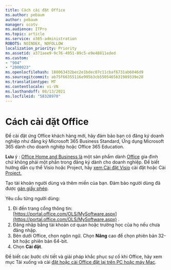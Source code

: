```yaml
---
title: Cách cài đặt Office
ms.author: pebaum
author: pebaum
manager: scotv
ms.audience: ITPro
ms.topic: article
ms.service: o365-administration
ROBOTS: NOINDEX, NOFOLLOW
localization_priority: Priority
ms.assetid: a371aee9-9c76-4951-89c5-e9e48811eded
ms.custom:
- "904"
- "2000023"
ms.openlocfilehash: 188063432bec2e1bdec07c11cbaf6731ab6046d9
ms.sourcegitcommit: ab75f66355116e995b3cb5505465b31989339e28
ms.translationtype: MT
ms.contentlocale: vi-VN
ms.lasthandoff: 08/13/2021
ms.locfileid: "58328970"
---
```

# <a name="how-to-install-office"></a>Cách cài đặt Office

Để cài đặt ứng Office khách hàng mới, hãy đảm bảo bạn có đăng ký doanh nghiệp như đăng ký Microsoft 365 Business Standard, Ứng dụng Microsoft 365 dành cho doanh nghiệp hoặc Office 365 Education.
  
**Lưu** ý : [Office Home and Business là](https://support.microsoft.com/office/28cbc8cf-1332-4f04-9123-9b660abb629e?wt.mc_id=Alchemy_ClientDIA) một sản phẩm dành [Office](https://support.microsoft.com/office/28cbc8cf-1332-4f04-9123-9b660abb629e?wt.mc_id=alchemy_clientdia) gia đình chứ không phải một phần trong đăng ký dành cho doanh nghiệp. Để biết hướng dẫn cụ thể Visio hoặc Project, hãy [xem Cài đặt Visio](https://support.microsoft.com/office/f98f21e3-aa02-4827-9167-ddab5b025710?wt.mc_id=Alchemy_ClientDIA) cài đặt hoặc Cài [Project.](https://support.microsoft.com/office/7059249b-d9fe-4d61-ab96-5c5bf435f281?wt.mc_id=Alchemy_ClientDIA)

Tạo tài khoản người dùng và thêm miền của bạn. Đảm bảo người dùng đã được [gán giấy phép](https://docs.microsoft.com/microsoft-365/admin/add-users/add-users).

Yêu cầu từng người dùng:

1. Đi đến trang cổng thông tin: [https://portal.office.com/OLS/MySoftware.aspx](https://portal.office.com/OLS/MySoftware.aspx) .
2. Đăng nhập bằng tài khoản cơ quan hoặc trường học của họ nếu chưa đăng nhập.
3. Bên dưới Office, chọn ngôn ngữ. Chọn **Nâng** cao để chọn phiên bản 32-bit hoặc phiên bản 64-bit.
4. Chọn **Cài đặt**.

Để biết các bước chi tiết và giải pháp khắc phục sự cố khi Office, hãy xem mục Tải xuống và cài [đặt hoặc cài Office đặt lại trên PC hoặc máy Mac](https://support.office.com/article/4414eaaf-0478-48be-9c42-23adc4716658?wt.mc_id=Alchemy_ClientDIA).
